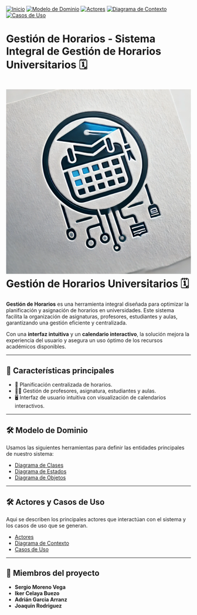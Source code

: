 [![Inicio](https://img.shields.io/badge/Inicio-blue?style=for-the-badge)](https://github.com/srgiom/24-25-IdSw1-SDR)
[![Modelo de Dominio](https://img.shields.io/badge/Modelo%20de%20Dominio-blue?style=for-the-badge)](https://github.com/srgiom/24-25-IdSw1-SDR/tree/a657793aa11e7d85240b3efe5b81fee75197e570/modeloDelDominio)
[![Actores](https://img.shields.io/badge/Actores-blue?style=for-the-badge)](https://github.com/srgiom/24-25-IdSw1-SDR/blob/901057d0ba8844102acb8f327702c743a86a7e2c/casosDeUso/actores/actores.png)
[![Diagrama de Contexto](https://img.shields.io/badge/Diagrama%20de%20Contexto-blue?style=for-the-badge)](https://github.com/srgiom/24-25-IdSw1-SDR/blob/901057d0ba8844102acb8f327702c743a86a7e2c/casosDeUso/diagramaDeContexto/DiagramaDeContexto.svg)
[![Casos de Uso](https://img.shields.io/badge/Casos%20de%20Uso-blue?style=for-the-badge)](https://github.com/srgiom/24-25-IdSw1-SDR/tree/901057d0ba8844102acb8f327702c743a86a7e2c/casosDeUso/imagenes)

# Gestión de Horarios - Sistema Integral de Gestión de Horarios Universitarios 🗓️

# ![Gestión de Horarios](logo.png) Gestión de Horarios Universitarios 🗓️

**Gestión de Horarios** es una herramienta integral diseñada para optimizar la planificación y asignación de horarios en universidades. Este sistema facilita la organización de asignaturas, profesores, estudiantes y aulas, garantizando una gestión eficiente y centralizada.  

Con una **interfaz intuitiva** y un **calendario interactivo**, la solución mejora la experiencia del usuario y asegura un uso óptimo de los recursos académicos disponibles.

---

## 🚀 **Características principales**
- 📅 Planificación centralizada de horarios.
- 👩‍🏫 Gestión de profesores, asignatura, estudiantes y aulas.
- 🖥️ Interfaz de usuario intuitiva con visualización de calendarios interactivos.

---

## 🛠️ **Modelo de Dominio**
Usamos las siguientes herramientas para definir las entidades principales de nuestro sistema:
- [Diagrama de Clases](/modeloDelDominio/imagenes/DiagramaDeClases.svg)  
- [Diagrama de Estados](/modeloDelDominio/imagenes/DiagramaDeEstados.svg)  
- [Diagrama de Objetos](/modeloDelDominio/imagenes/DiagramaDeObjetos.svg)

---
## 🛠️ **Actores y Casos de Uso**
Aqui se describen los principales actores que interactúan con el sistema y los casos de uso que se generan.
- [Actores](/casosDeUso/actores/actores.png)
- [Diagrama de Contexto](/casosDeUso/diagramaDeContexto/DiagramaDeContexto.svg)
- [Casos de Uso](/casosDeUso/imagenes)
---
## 👥 **Miembros del proyecto**
- **Sergio Moreno Vega**
- **Iker Celaya Buezo**
- **Adrián Garcia Arranz**
- **Joaquin Rodriguez**
